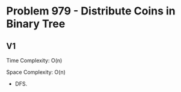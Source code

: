 # Problem 979 - Distribute Coins in Binary Tree

## V1

Time Complexity: O(n)

Space Complexity: O(n)

- DFS.
